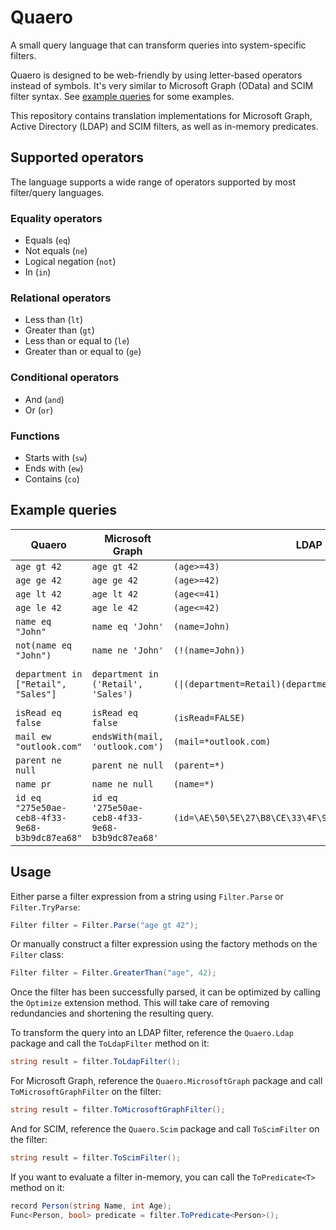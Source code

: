 # Quaero

A small query language that can transform queries into system-specific filters.

Quaero is designed to be web-friendly by using letter-based operators instead of symbols. It's very similar to Microsoft Graph (OData) and SCIM filter syntax.
See [example queries](#example-queries) for some examples.

This repository contains translation implementations for Microsoft Graph, Active Directory (LDAP) and SCIM filters, as well as in-memory predicates.

## Supported operators

The language supports a wide range of operators supported by most filter/query languages.

### Equality operators

- Equals (`eq`)
- Not equals (`ne`)
- Logical negation (`not`)
- In (`in`)

### Relational operators

- Less than (`lt`)
- Greater than (`gt`)
- Less than or equal to (`le`)
- Greater than or equal to (`ge`)

### Conditional operators

- And (`and`)
- Or (`or`)

### Functions

- Starts with (`sw`)
- Ends with (`ew`)
- Contains (`co`)

## Example queries

| Quaero                                         | Microsoft Graph                                | LDAP                                                    | SCIM                                                |
|------------------------------------------------|------------------------------------------------|---------------------------------------------------------|-----------------------------------------------------|
| `age gt 42`                                    | `age gt 42`                                    | `(age>=43)`                                             | `age gt 42`                                         |
| `age ge 42`                                    | `age ge 42`                                    | `(age>=42)`                                             | `age ge 42`                                         |
| `age lt 42`                                    | `age lt 42`                                    | `(age<=41)`                                             | `age lt 42`                                         |
| `age le 42`                                    | `age le 42`                                    | `(age<=42)`                                             | `age le 42`                                         |
| `name eq "John"`                               | `name eq 'John'`                               | `(name=John)`                                           | `name eq "John"`                                    |
| `not(name eq "John")`                          | `name ne 'John'`                               | `(!(name=John))`                                        | `name ne "John"`                                    |
| `department in ["Retail", "Sales"]`            | `department in ('Retail', 'Sales')`            | `(\|(department=Retail)(department=Sales))`             | `(department eq "Retail" or department eq "Sales")` |
| `isRead eq false`                              | `isRead eq false`                              | `(isRead=FALSE)`                                        | `isRead eq false`                                   |
| `mail ew "outlook.com"`                        | `endsWith(mail, 'outlook.com')`                | `(mail=*outlook.com)`                                   | `mail ew "outlook.com"`                             |
| `parent ne null`                               | `parent ne null`                               | `(parent=*)`                                            | `parent pr`                                         |
| `name pr`                                      | `name ne null`                                 | `(name=*)`                                              | `name pr`                                           |
| `id eq "275e50ae-ceb8-4f33-9e68-b3b9dc87ea68"` | `id eq '275e50ae-ceb8-4f33-9e68-b3b9dc87ea68'` | `(id=\AE\50\5E\27\B8\CE\33\4F\9E\68\B3\B9\DC\87\EA\68)` | `id eq "275e50ae-ceb8-4f33-9e68-b3b9dc87ea68"`      |

## Usage

Either parse a filter expression from a string using `Filter.Parse` or `Filter.TryParse`:

```csharp
Filter filter = Filter.Parse("age gt 42");
```

Or manually construct a filter expression using the factory methods on the `Filter` class:

```csharp
Filter filter = Filter.GreaterThan("age", 42);
```

Once the filter has been successfully parsed, it can be optimized by calling the `Optimize` extension method. This will take care of removing redundancies and shortening the resulting query.

To transform the query into an LDAP filter, reference the `Quaero.Ldap` package and call the `ToLdapFilter` method on it:

```csharp
string result = filter.ToLdapFilter();
```

For Microsoft Graph, reference the `Quaero.MicrosoftGraph` package and call `ToMicrosoftGraphFilter` on the filter:

```csharp
string result = filter.ToMicrosoftGraphFilter();
```

And for SCIM, reference the `Quaero.Scim` package and call `ToScimFilter` on the filter:

```csharp
string result = filter.ToScimFilter();
```

If you want to evaluate a filter in-memory, you can call the `ToPredicate<T>` method on it:

```csharp
record Person(string Name, int Age);
Func<Person, bool> predicate = filter.ToPredicate<Person>();
```
